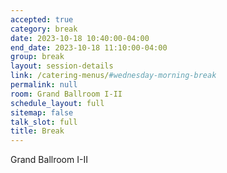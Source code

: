 ```yaml
---
accepted: true
category: break
date: 2023-10-18 10:40:00-04:00
end_date: 2023-10-18 11:10:00-04:00
group: break
layout: session-details
link: /catering-menus/#wednesday-morning-break
permalink: null
room: Grand Ballroom I-II
schedule_layout: full
sitemap: false
talk_slot: full
title: Break
---
```


Grand Ballroom I-II
